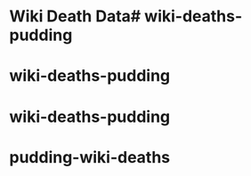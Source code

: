 # Wiki Death Data# wiki-deaths-pudding
# wiki-deaths-pudding
# wiki-deaths-pudding
# pudding-wiki-deaths
